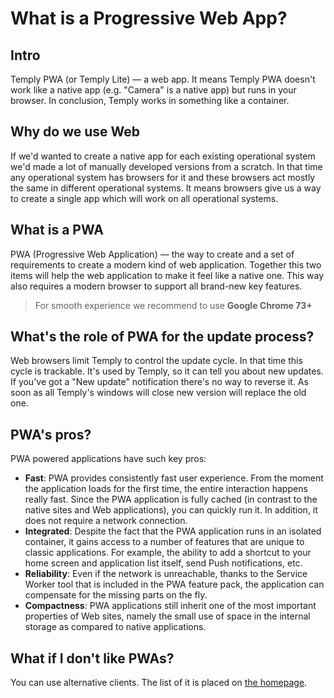 # What is a Progressive Web App?

[tags]: # (pwa, progressive, web, app, browser, updat, upgrad, load)
## Intro

Temply PWA (or Temply Lite) — a web app. It means Temply PWA doesn't work like a native app (e.g. "Camera" is a native app) but runs in your browser. In conclusion, Temply works in something like a container.

## Why do we use Web

If we'd wanted to create a native app for each existing operational system we'd made a lot of manually developed versions from a scratch. In that time any operational system has browsers for it and these browsers act mostly the same in different operational systems. It means browsers give us a way to create a single app which will work on all operational systems.

## What is a PWA

PWA (Progressive Web Application) — the way to create and a set of requirements to create a modern kind of web application. Together this two items will help the web application to make it feel like a native one. This way also requires a modern browser to support all brand-new key features.
> For smooth experience we recommend to use **Google Chrome 73+**

<a name="pwa-role-in-update"></a>

## What's the role of PWA for the update process?

Web browsers limit Temply to control the update cycle. In that time this cycle is trackable. It's used by Temply, so it can tell you about new updates. If you've got a "New update" notification there's no way to reverse it. As soon as all Temply's windows will close new version will replace the old one.

## PWA's pros? 

PWA powered applications have such key pros:

- **Fast**: PWA provides consistently fast user experience. From the moment the application loads for the first time, the entire interaction happens really fast. Since the PWA application is fully cached (in contrast to the native sites and Web applications), you can quickly run it. In addition, it does not require a network connection.
- **Integrated**: Despite the fact that the PWA application runs in an isolated container, it gains access to a number of features that are unique to classic applications. For example, the ability to add a shortcut to your home screen and application list itself, send Push notifications, etc.
- **Reliability**: Even if the network is unreachable, thanks to the Service Worker tool that is included in the PWA feature pack, the application can compensate for the missing parts on the fly.
- **Compactness**: PWA applications still inherit one of the most important properties of Web sites, namely the small use of space in the internal storage as compared to native applications.

## What if I don't like PWAs?

You can use alternative clients. The list of it is placed on [the homepage](/).
